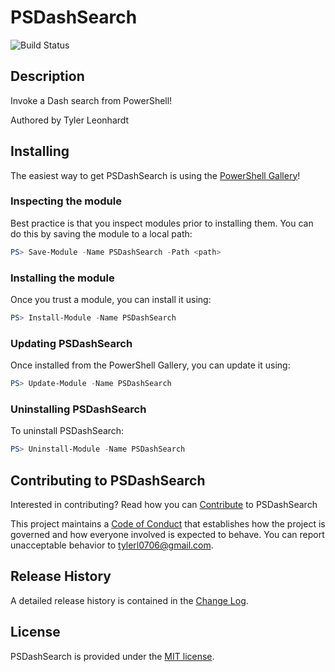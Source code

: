 # PSDashSearch

![Build Status](https://build.status.url.here)

## Description

Invoke a Dash search from PowerShell!

Authored by Tyler Leonhardt

## Installing

The easiest way to get PSDashSearch is using the [PowerShell Gallery](https://powershellgallery.com/packages/PSDashSearch/)!

### Inspecting the module

Best practice is that you inspect modules prior to installing them. You can do this by saving the module to a local path:

``` PowerShell
PS> Save-Module -Name PSDashSearch -Path <path>
```

### Installing the module

Once you trust a module, you can install it using:

``` PowerShell
PS> Install-Module -Name PSDashSearch
```

### Updating PSDashSearch

Once installed from the PowerShell Gallery, you can update it using:

``` PowerShell
PS> Update-Module -Name PSDashSearch
```

### Uninstalling PSDashSearch

To uninstall PSDashSearch:

``` PowerShell
PS> Uninstall-Module -Name PSDashSearch
```

## Contributing to PSDashSearch

Interested in contributing? Read how you can [Contribute](contributing.md) to PSDashSearch

This project maintains a [Code of Conduct](code-of-conduct.md) that establishes how the project is governed and how everyone involved is expected to behave. You can report unacceptable behavior to [tylerl0706@gmail.com](mailto:tylerl0706@gmail.com).

## Release History

A detailed release history is contained in the [Change Log](CHANGELOG.md).

## License

PSDashSearch is provided under the [MIT license](LICENSE.md).

